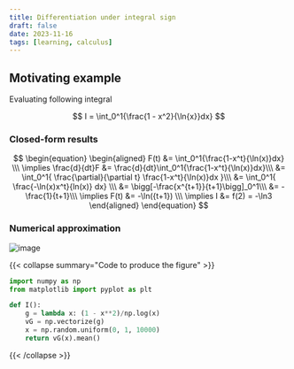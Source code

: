 ```yaml
---
title: Differentiation under integral sign 
draft: false 
date: 2023-11-16
tags: [learning, calculus]
---
```



## Motivating example

Evaluating following integral

$$
I = \int_0^1{\frac{1 - x^2}{\ln{x}}dx}
$$


### Closed-form results

$$
\begin{equation}
\begin{aligned}
    F(t) &= \int_0^1{\frac{1-x^t}{\ln(x)}dx} \\\
\implies \frac{d}{dt}F &= \frac{d}{dt}\int_0^1{\frac{1-x^t}{\ln(x)}dx}\\\
    &= \int_0^1{
        \frac{\partial}{\partial t}
        \frac{1-x^t}{\ln(x)}dx
        }\\\
    &= \int_0^1{
        \frac{-\ln(x)x^t}{ln(x)}
    dx} \\\
    &= \bigg[-\frac{x^{t+1}}{t+1}\bigg]_0^1\\\
    &= -\frac{1}{t+1}\\\
\implies F(t) &= -\ln({t+1}) \\\
\implies I &= f(2) = -\ln3
    \end{aligned}
\end{equation}
$$


### Numerical approximation 
![image](/images/mcmc_integral.png)


{{< collapse summary="Code to produce the figure" >}}

```python
import numpy as np
from matplotlib import pyplot as plt

def I():
    g = lambda x: (1 - x**2)/np.log(x)
    vG = np.vectorize(g)
    x = np.random.uniform(0, 1, 10000)
    return vG(x).mean()
```

{{< /collapse >}}
